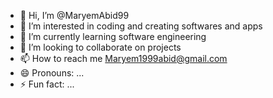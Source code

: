 - 👋 Hi, I’m @MaryemAbid99
- 👀 I’m interested in coding and creating softwares and apps 
- 🌱 I’m currently learning software engineering
- 💞️ I’m looking to collaborate on projects
- 📫 How to reach me Maryem1999abid@gmail.com
- 😄 Pronouns: ...
- ⚡ Fun fact: ...

<!---
MaryemAbid99/MaryemAbid99 is a ✨ special ✨ repository because its `README.md` (this file) appears on your GitHub profile.
You can click the Preview link to take a look at your changes.
--->
